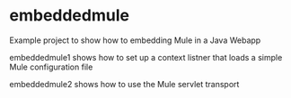 embeddedmule
============

Example project to show how to embedding Mule in a Java Webapp  

embeddedmule1 shows how to set up a context listner that loads a simple Mule configuration file

embeddedmule2 shows how to use the Mule servlet transport
